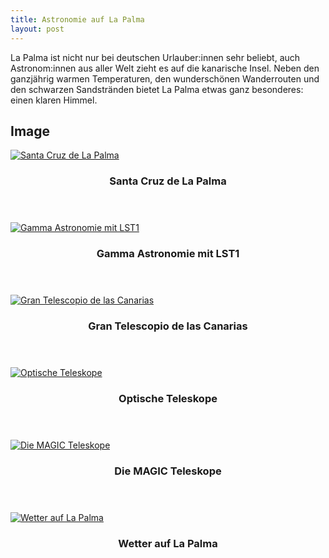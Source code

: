 ```yaml
---
title: Astronomie auf La Palma
layout: post
---
```


<!-- La Palma als Standort für Astronomie -->
La Palma ist nicht nur bei deutschen Urlauber:innen sehr beliebt, auch Astronom:innen aus aller Welt zieht es auf die kanarische Insel. Neben den ganzjährig warmen Temperaturen, den wunderschönen Wanderrouten und den schwarzen Sandstränden bietet La Palma etwas ganz besonderes: einen klaren Himmel.

<!-- Eindruecke -->
<h2>Image</h2>

<div class="row">
  <div class="4u 12u$(mobile)">
    <div class="item">
      <a href="#" class="image fit"><img src="{{'assets/images/SantaCruz_241123.jpg'|relative_url}}" alt="Santa Cruz de La Palma"/></a>
      <header>
        <h3>Santa Cruz de La Palma</h3>
      </header>
    </div>
    <div class="item">
      <a href="#" class="image fit"><img src="{{'assets/images/LST_LaPalma_20241202.jpg'|relative_url}}" alt="Gamma Astronomie mit LST1"/></a>
      <header>
        <h3>Gamma Astronomie mit LST1</h3>
      </header>
    </div>
  </div>
  <div class="4u 12u$(mobile)">
    <div class="item">
      <a href="#" class="image fit"><img src="{{'assets/images/GTC_Besichtigung_20241130.jpg'|relative_url}}" alt="Gran Telescopio de las Canarias"/></a>
      <header>
        <h3>Gran Telescopio de las Canarias</h3>
      </header>
    </div>
    <div class="item">
      <a href="#" class="image fit"><img src="{{'assets/images/TNG_and_GTC_20241203.jpg'|relative_url}}" alt="Optische Teleskope"/></a>
      <header>
        <h3>Optische Teleskope</h3>
      </header>
    </div>
  </div>
  <div class="4u$ 12u$(mobile)">
    <div class="item">
      <a href="#" class="image fit"><img src="{{'assets/images/CH_LaPalma_20241126.jpg'|relative_url}}" alt="Die MAGIC Teleskope"/></a>
      <header>
        <h3>Die MAGIC Teleskope</h3>
      </header>
    </div>
    <div class="item">
      <a href="#" class="image fit"><img src="{{'assets/images/Roque_20241128.jpg'|relative_url}}" alt="Wetter auf La Palma"/></a>
      <header>
        <h3>Wetter auf La Palma</h3>
      </header>
    </div>
  </div>
</div>
